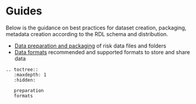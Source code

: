 # Guides

Below is the guidance on best practices for dataset creation, packaging, metadata creation according to the RDL schema and distribution.

- [Data preparation and packaging](preparation.md) of risk data files and folders
- [Data formats](formats.md) recommended and supported formats to store and share data



```{eval-rst}
.. toctree::
   :maxdepth: 1
   :hidden:

   preparation
   formats

```
